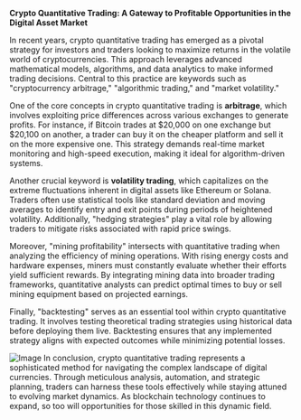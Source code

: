 **Crypto Quantitative Trading: A Gateway to Profitable Opportunities in the Digital Asset Market**

In recent years, crypto quantitative trading has emerged as a pivotal strategy for investors and traders looking to maximize returns in the volatile world of cryptocurrencies. This approach leverages advanced mathematical models, algorithms, and data analytics to make informed trading decisions. Central to this practice are keywords such as "cryptocurrency arbitrage," "algorithmic trading," and "market volatility." 

One of the core concepts in crypto quantitative trading is **arbitrage**, which involves exploiting price differences across various exchanges to generate profits. For instance, if Bitcoin trades at $20,000 on one exchange but $20,100 on another, a trader can buy it on the cheaper platform and sell it on the more expensive one. This strategy demands real-time market monitoring and high-speed execution, making it ideal for algorithm-driven systems.

Another crucial keyword is **volatility trading**, which capitalizes on the extreme fluctuations inherent in digital assets like Ethereum or Solana. Traders often use statistical tools like standard deviation and moving averages to identify entry and exit points during periods of heightened volatility. Additionally, "hedging strategies" play a vital role by allowing traders to mitigate risks associated with rapid price swings.

Moreover, "mining profitability" intersects with quantitative trading when analyzing the efficiency of mining operations. With rising energy costs and hardware expenses, miners must constantly evaluate whether their efforts yield sufficient rewards. By integrating mining data into broader trading frameworks, quantitative analysts can predict optimal times to buy or sell mining equipment based on projected earnings.

Finally, "backtesting" serves as an essential tool within crypto quantitative trading. It involves testing theoretical trading strategies using historical data before deploying them live. Backtesting ensures that any implemented strategy aligns with expected outcomes while minimizing potential losses.


![Image](https://github.com/user-attachments/assets/31692037-0104-4703-abd1-696b6a7dd41b)
In conclusion, crypto quantitative trading represents a sophisticated method for navigating the complex landscape of digital currencies. Through meticulous analysis, automation, and strategic planning, traders can harness these tools effectively while staying attuned to evolving market dynamics. As blockchain technology continues to expand, so too will opportunities for those skilled in this dynamic field.